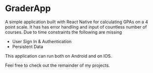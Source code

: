 # GraderApp

A simple application built with React Native for calculating GPAs on a 4 point scale. It has has error handling and input of countless number of courses. Due to time constraints the following are missing

- User Sign In & Authentication
- Persistent Data

This application can run both on Android and on IOS.

Feel free to check out the remainder of my projects.
